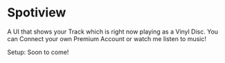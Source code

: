# Spotiview
A UI that shows your Track which is right now playing as a Vinyl Disc.
You can Connect your own Premium Account or watch me listen to music!

Setup:
Soon to come!
